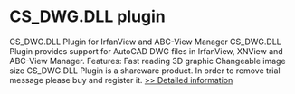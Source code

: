 # CS_DWG.DLL plugin
CS_DWG.DLL Plugin for IrfanView and ABC-View Manager
CS_DWG.DLL Plugin provides support for AutoCAD DWG files in IrfanView, XNView and ABC-View Manager.
Features:
Fast reading
3D graphic
Changeable image size
CS_DWG.DLL Plugin is a shareware product. In order to remove trial message please buy and register it.
[>> Detailed information](https://secure.shareit.com/shareit/product.html?productid=200081&affiliateid=200057808)